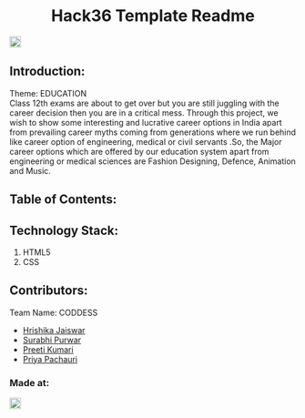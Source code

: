 <h1 align="center">Hack36 Template Readme</h1>
<p align="center">
</p>

<a href="https://hack36.com"> <img src="http://bit.ly/BuiltAtHack36" height=20px> </a>


## Introduction:
Theme: EDUCATION<br>
Class 12th exams are about to get over but you are still juggling with the career decision then you are in a critical mess. Through this project, we wish to show some interesting and lucrative career options in India apart from prevailing career myths coming from generations where we run behind like career option of engineering, medical or civil servants .So, the Major career options which are offered by our education system apart from engineering or medical sciences are Fashion Designing, Defence, Animation and Music.

  
  
## Table of Contents:


## Technology Stack:
  1) HTML5
  2) CSS
  

## Contributors:

Team Name: CODDESS

* [Hrishika Jaiswar](https://github.com/Hrishika27)
* [Surabhi Purwar](https://github.com/surabhi001)
* [Preeti Kumari](https://github.com/Preeti811)
* [Priya Pachauri](https://github.com/Priyapac261)


### Made at:
<a href="https://hack36.com"> <img src="http://bit.ly/BuiltAtHack36" height=20px> </a>
